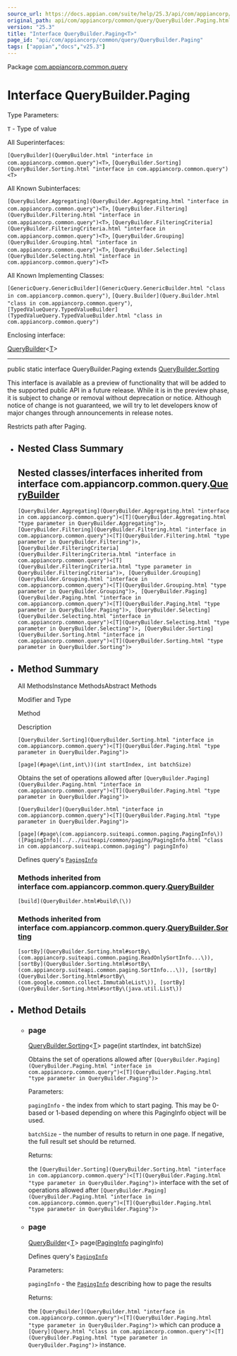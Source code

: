 ```yaml
---
source_url: https://docs.appian.com/suite/help/25.3/api/com/appiancorp/common/query/QueryBuilder.Paging.html
original_path: api/com/appiancorp/common/query/QueryBuilder.Paging.html
version: "25.3"
title: "Interface QueryBuilder.Paging<T>"
page_id: "api/com/appiancorp/common/query/QueryBuilder.Paging"
tags: ["appian","docs","v25.3"]
---
```



Package [com.appiancorp.common.query](package-summary.html)

# Interface QueryBuilder.Paging<T>

Type Parameters:

`T` - Type of value

All Superinterfaces:

`[QueryBuilder](QueryBuilder.html "interface in com.appiancorp.common.query")<T>`, `[QueryBuilder.Sorting](QueryBuilder.Sorting.html "interface in com.appiancorp.common.query")<T>`

All Known Subinterfaces:

`[QueryBuilder.Aggregating](QueryBuilder.Aggregating.html "interface in com.appiancorp.common.query")<T>`, `[QueryBuilder.Filtering](QueryBuilder.Filtering.html "interface in com.appiancorp.common.query")<T>`, `[QueryBuilder.FilteringCriteria](QueryBuilder.FilteringCriteria.html "interface in com.appiancorp.common.query")<T>`, `[QueryBuilder.Grouping](QueryBuilder.Grouping.html "interface in com.appiancorp.common.query")<T>`, `[QueryBuilder.Selecting](QueryBuilder.Selecting.html "interface in com.appiancorp.common.query")<T>`

All Known Implementing Classes:

`[GenericQuery.GenericBuilder](GenericQuery.GenericBuilder.html "class in com.appiancorp.common.query")`, `[Query.Builder](Query.Builder.html "class in com.appiancorp.common.query")`, `[TypedValueQuery.TypedValueBuilder](TypedValueQuery.TypedValueBuilder.html "class in com.appiancorp.common.query")`

Enclosing interface:

[QueryBuilder](QueryBuilder.html "interface in com.appiancorp.common.query")<[T](QueryBuilder.html "type parameter in QueryBuilder")\>

* * *

public static interface QueryBuilder.Paging<T> extends [QueryBuilder.Sorting](QueryBuilder.Sorting.html "interface in com.appiancorp.common.query")<T>

This interface is available as a preview of functionality that will be added to the supported public API in a future release. While it is in the preview phase, it is subject to change or removal without deprecation or notice. Although notice of change is not guaranteed, we will try to let developers know of major changes through announcements in release notes.

Restricts path after Paging.

-   ## Nested Class Summary

    ## Nested classes/interfaces inherited from interface com.appiancorp.common.query.[QueryBuilder](QueryBuilder.html "interface in com.appiancorp.common.query")

    `[QueryBuilder.Aggregating](QueryBuilder.Aggregating.html "interface in com.appiancorp.common.query")<[T](QueryBuilder.Aggregating.html "type parameter in QueryBuilder.Aggregating")>, [QueryBuilder.Filtering](QueryBuilder.Filtering.html "interface in com.appiancorp.common.query")<[T](QueryBuilder.Filtering.html "type parameter in QueryBuilder.Filtering")>, [QueryBuilder.FilteringCriteria](QueryBuilder.FilteringCriteria.html "interface in com.appiancorp.common.query")<[T](QueryBuilder.FilteringCriteria.html "type parameter in QueryBuilder.FilteringCriteria")>, [QueryBuilder.Grouping](QueryBuilder.Grouping.html "interface in com.appiancorp.common.query")<[T](QueryBuilder.Grouping.html "type parameter in QueryBuilder.Grouping")>, [QueryBuilder.Paging](QueryBuilder.Paging.html "interface in com.appiancorp.common.query")<[T](QueryBuilder.Paging.html "type parameter in QueryBuilder.Paging")>, [QueryBuilder.Selecting](QueryBuilder.Selecting.html "interface in com.appiancorp.common.query")<[T](QueryBuilder.Selecting.html "type parameter in QueryBuilder.Selecting")>, [QueryBuilder.Sorting](QueryBuilder.Sorting.html "interface in com.appiancorp.common.query")<[T](QueryBuilder.Sorting.html "type parameter in QueryBuilder.Sorting")>`

-   ## Method Summary

    All MethodsInstance MethodsAbstract Methods

    Modifier and Type

    Method

    Description

    `[QueryBuilder.Sorting](QueryBuilder.Sorting.html "interface in com.appiancorp.common.query")<[T](QueryBuilder.Paging.html "type parameter in QueryBuilder.Paging")>`

    `[page](#page\(int,int\))(int startIndex, int batchSize)`

    Obtains the set of operations allowed after `[QueryBuilder.Paging](QueryBuilder.Paging.html "interface in com.appiancorp.common.query")<[T](QueryBuilder.Paging.html "type parameter in QueryBuilder.Paging")>`

    `[QueryBuilder](QueryBuilder.html "interface in com.appiancorp.common.query")<[T](QueryBuilder.Paging.html "type parameter in QueryBuilder.Paging")>`

    `[page](#page\(com.appiancorp.suiteapi.common.paging.PagingInfo\))([PagingInfo](../../suiteapi/common/paging/PagingInfo.html "class in com.appiancorp.suiteapi.common.paging") pagingInfo)`

    Defines query's [`PagingInfo`](../../suiteapi/common/paging/PagingInfo.html "class in com.appiancorp.suiteapi.common.paging")

    ### Methods inherited from interface com.appiancorp.common.query.[QueryBuilder](QueryBuilder.html "interface in com.appiancorp.common.query")

    `[build](QueryBuilder.html#build\(\))`

    ### Methods inherited from interface com.appiancorp.common.query.[QueryBuilder.Sorting](QueryBuilder.Sorting.html "interface in com.appiancorp.common.query")

    `[sortBy](QueryBuilder.Sorting.html#sortBy\(com.appiancorp.suiteapi.common.paging.ReadOnlySortInfo...\)), [sortBy](QueryBuilder.Sorting.html#sortBy\(com.appiancorp.suiteapi.common.paging.SortInfo...\)), [sortBy](QueryBuilder.Sorting.html#sortBy\(com.google.common.collect.ImmutableList\)), [sortBy](QueryBuilder.Sorting.html#sortBy\(java.util.List\))`

-   ## Method Details

    -   ### page

        [QueryBuilder.Sorting](QueryBuilder.Sorting.html "interface in com.appiancorp.common.query")<[T](QueryBuilder.Paging.html "type parameter in QueryBuilder.Paging")\> page(int startIndex, int batchSize)

        Obtains the set of operations allowed after `[QueryBuilder.Paging](QueryBuilder.Paging.html "interface in com.appiancorp.common.query")<[T](QueryBuilder.Paging.html "type parameter in QueryBuilder.Paging")>`

        Parameters:

        `pagingInfo` - the index from which to start paging. This may be 0-based or 1-based depending on where this PagingInfo object will be used.

        `batchSize` - the number of results to return in one page. If negative, the full result set should be returned.

        Returns:

        the `[QueryBuilder.Sorting](QueryBuilder.Sorting.html "interface in com.appiancorp.common.query")<[T](QueryBuilder.Paging.html "type parameter in QueryBuilder.Paging")>` interface with the set of operations allowed after `[QueryBuilder.Paging](QueryBuilder.Paging.html "interface in com.appiancorp.common.query")<[T](QueryBuilder.Paging.html "type parameter in QueryBuilder.Paging")>`

    -   ### page

        [QueryBuilder](QueryBuilder.html "interface in com.appiancorp.common.query")<[T](QueryBuilder.Paging.html "type parameter in QueryBuilder.Paging")\> page([PagingInfo](../../suiteapi/common/paging/PagingInfo.html "class in com.appiancorp.suiteapi.common.paging") pagingInfo)

        Defines query's [`PagingInfo`](../../suiteapi/common/paging/PagingInfo.html "class in com.appiancorp.suiteapi.common.paging")

        Parameters:

        `pagingInfo` - the [`PagingInfo`](../../suiteapi/common/paging/PagingInfo.html "class in com.appiancorp.suiteapi.common.paging") describing how to page the results

        Returns:

        the `[QueryBuilder](QueryBuilder.html "interface in com.appiancorp.common.query")<[T](QueryBuilder.Paging.html "type parameter in QueryBuilder.Paging")>` which can produce a `[Query](Query.html "class in com.appiancorp.common.query")<[T](QueryBuilder.Paging.html "type parameter in QueryBuilder.Paging")>` instance.